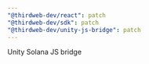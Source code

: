 ```yaml
---
"@thirdweb-dev/react": patch
"@thirdweb-dev/sdk": patch
"@thirdweb-dev/unity-js-bridge": patch
---
```


Unity Solana JS bridge
